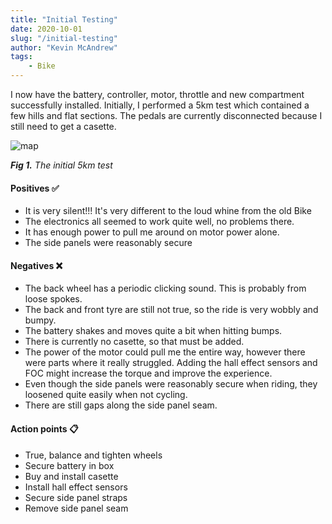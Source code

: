 ```yaml
---
title: "Initial Testing"
date: 2020-10-01
slug: "/initial-testing"
author: "Kevin McAndrew"
tags:
    - Bike
---
```


I now have the battery, controller, motor, throttle and new compartment successfully
installed. Initially, I performed a 5km test which contained a few hills and flat 
sections. The pedals are currently disconnected because I still need to get a casette.

<div style={{ maxWidth: '700px', height: 'auto', margin: '0 auto' }}>

<img src="./test_map.png" alt="map"/>

</div>

<div style={{ textAlign: 'center' }}>

*__Fig 1.__ The initial 5km test*

</div>

#### Positives ✅

- It is very silent!!! It's very different to the loud whine from the old Bike
- The electronics all seemed to work quite well, no problems there.
- It has enough power to pull me around on motor power alone.
- The side panels were reasonably secure

#### Negatives ❌

- The back wheel has a periodic clicking sound. This is probably from loose spokes.
- The back and front tyre are still not true, so the ride is very wobbly and bumpy.
- The battery shakes and moves quite a bit when hitting bumps.
- There is currently no casette, so that must be added.
- The power of the motor could pull me the entire way, however there were parts where
it really struggled. Adding the hall effect sensors and FOC might increase the torque
and improve the experience.
- Even though the side panels were reasonably secure when riding, they loosened quite
easily when not cycling.
- There are still gaps along the side panel seam.

#### Action points 📋

- True, balance and tighten wheels
- Secure battery in box
- Buy and install casette
- Install hall effect sensors
- Secure side panel straps
- Remove side panel seam

